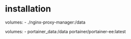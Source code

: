 # installation

<!-- path of this data is /data/compose/${index}/nginx-proxy-manager -->
volumes:
    - ./nginx-proxy-manager:/data

<!-- path of this data is /var/lib/docker/volumes/portainer_data -->
volumes:
    - portainer_data:/data portainer/portainer-ee:latest
